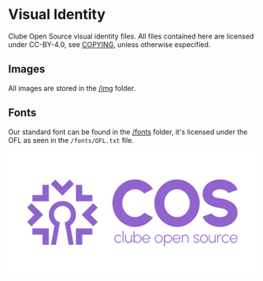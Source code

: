 # Visual Identity

Clube Open Source visual identity files. All files contained here are licensed under CC-BY-4.0, see [COPYING](https://github.com/opensourceunipampa/identity/blob/main/COPYING), unless otherwise especified.

## Images

All images are stored in the [/img](https://github.com/opensourceunipampa/identity/tree/main/img) folder.

## Fonts

Our standard font can be found in the [/fonts](https://github.com/opensourceunipampa/identity/tree/main/fonts) folder, it's licensed under the OFL as seen in the `/fonts/OFL.txt` file.


[![COS](img/logo_s.png)](https://opensourceunipampa.github.io)
